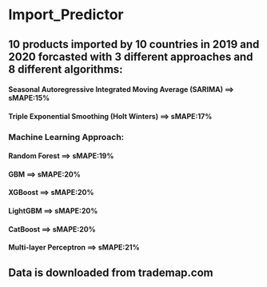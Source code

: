 # Import_Predictor
## 10 products imported by 10 countries in 2019 and 2020 forcasted with 3 different approaches and 8 different algorithms:
#### Seasonal Autoregressive Integrated Moving Average (SARIMA) ==> sMAPE:15%
#### Triple Exponential Smoothing (Holt Winters) ==> sMAPE:17%
### Machine Learning Approach:
#### Random Forest ==> sMAPE:19%
#### GBM ==> sMAPE:20%
#### XGBoost ==> sMAPE:20%
#### LightGBM ==> sMAPE:20%
#### CatBoost ==> sMAPE:20%
#### Multi-layer Perceptron ==> sMAPE:21%

## Data is downloaded from trademap.com
